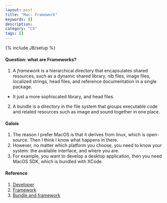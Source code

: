 ```yaml
---
layout: post
title: "Mac: Framework"
keywords: []
description: 
category: "CS"
tags: []
---
```

{% include JB/setup %}

#### Question: what are Frameworks?
1. A *framework* is a hierarchical directory that encapsulates shared resources, such as a
dynamic shared library, nib files, image files, localized strings, head files, and reference
documentation in a single package.
- It just a more sophiscated library, and head files.

2. A bundle is a directory in the file system that groups executable code and related resources 
such as image and sound together in one place.



#### Galois
1. The reason I prefer MacOS is that it derives from linux, which is
   open-source. Then I think I know what happens in there. 
2. However, no matter which platform you choose, you need to know your system:
   the available interface, and where you are.
3. For example, you want to develop a desktop application, then you need MacOS
   SDK, which is bundled with XCode.






#### Reference
1. [Developer](https://developer.apple.com/library/archive/documentation/MacOSX/Conceptual/OSX_Technology_Overview/About/About.html#//apple_ref/doc/uid/TP40001067-CH204-TPXREF101)
2. [Framework](https://developer.apple.com/library/archive/documentation/General/Conceptual/DevPedia-CocoaCore/Bundle.html#//apple_ref/doc/uid/TP40008195-CH4-SW1)
3. [Bundle and framework](https://stackoverflow.com/questions/4618027/what-exactly-is-a-framework-in-mac-os-x-framework-folders)
